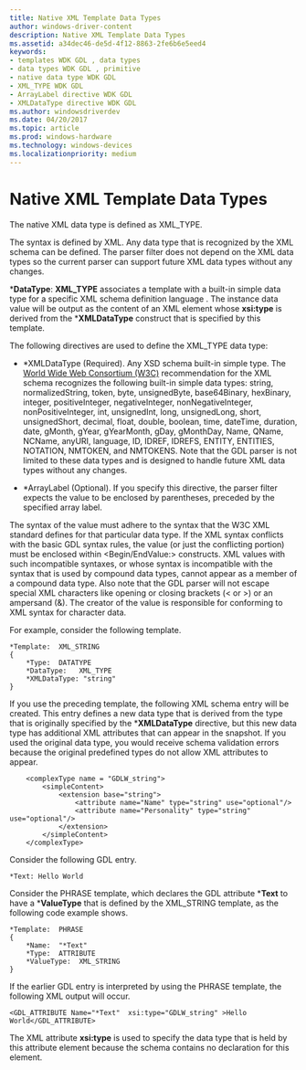 ```yaml
---
title: Native XML Template Data Types
author: windows-driver-content
description: Native XML Template Data Types
ms.assetid: a34dec46-de5d-4f12-8863-2fe6b6e5eed4
keywords:
- templates WDK GDL , data types
- data types WDK GDL , primitive
- native data type WDK GDL
- XML_TYPE WDK GDL
- ArrayLabel directive WDK GDL
- XMLDataType directive WDK GDL
ms.author: windowsdriverdev
ms.date: 04/20/2017
ms.topic: article
ms.prod: windows-hardware
ms.technology: windows-devices
ms.localizationpriority: medium
---
```


# Native XML Template Data Types


The native XML data type is defined as XML\_TYPE.

The syntax is defined by XML. Any data type that is recognized by the XML schema can be defined. The parser filter does not depend on the XML data types so the current parser can support future XML data types without any changes.

\***DataType**: **XML\_TYPE** associates a template with a built-in simple data type for a specific XML schema definition language . The instance data value will be output as the content of an XML element whose **xsi:type** is derived from the \***XMLDataType** construct that is specified by this template.

The following directives are used to define the XML\_TYPE data type:

-   \*XMLDataType (Required). Any XSD schema built-in simple type. The [World Wide Web Consortium (W3C)](http://go.microsoft.com/fwlink/p/?linkid=73527) recommendation for the XML schema recognizes the following built-in simple data types: string, normalizedString, token, byte, unsignedByte, base64Binary, hexBinary, integer, positiveInteger, negativeInteger, nonNegativeInteger, nonPositiveInteger, int, unsignedInt, long, unsignedLong, short, unsignedShort, decimal, float, double, boolean, time, dateTime, duration, date, gMonth, gYear, gYearMonth, gDay, gMonthDay, Name, QName, NCName, anyURI, language, ID, IDREF, IDREFS, ENTITY, ENTITIES, NOTATION, NMTOKEN, and NMTOKENS. Note that the GDL parser is not limited to these data types and is designed to handle future XML data types without any changes.

-   \*ArrayLabel (Optional). If you specify this directive, the parser filter expects the value to be enclosed by parentheses, preceded by the specified array label.

The syntax of the value must adhere to the syntax that the W3C XML standard defines for that particular data type. If the XML syntax conflicts with the basic GDL syntax rules, the value (or just the conflicting portion) must be enclosed within &lt;Begin/EndValue:&gt; constructs. XML values with such incompatible syntaxes, or whose syntax is incompatible with the syntax that is used by compound data types, cannot appear as a member of a compound data type. Also note that the GDL parser will not escape special XML characters like opening or closing brackets (&lt; or &gt;) or an ampersand (&). The creator of the value is responsible for conforming to XML syntax for character data.

For example, consider the following template.

```
*Template:  XML_STRING
{
    *Type:  DATATYPE
    *DataType:   XML_TYPE
    *XMLDataType: "string"
}
```

If you use the preceding template, the following XML schema entry will be created. This entry defines a new data type that is derived from the type that is originally specified by the \***XMLDataType** directive, but this new data type has additional XML attributes that can appear in the snapshot. If you used the original data type, you would receive schema validation errors because the original predefined types do not allow XML attributes to appear.

```
    <complexType name = "GDLW_string">
        <simpleContent>
            <extension base="string">
                <attribute name="Name" type="string" use="optional"/>
                <attribute name="Personality" type="string" use="optional"/>
            </extension>
        </simpleContent>
    </complexType>
```

Consider the following GDL entry.

```
*Text: Hello World
```

Consider the PHRASE template, which declares the GDL attribute \***Text** to have a \***ValueType** that is defined by the XML\_STRING template, as the following code example shows.

```
*Template:  PHRASE
{
    *Name:  "*Text"
    *Type:  ATTRIBUTE
    *ValueType:  XML_STRING
}
```

If the earlier GDL entry is interpreted by using the PHRASE template, the following XML output will occur.

```
<GDL_ATTRIBUTE Name="*Text"  xsi:type="GDLW_string" >Hello World</GDL_ATTRIBUTE>
```

The XML attribute **xsi:type** is used to specify the data type that is held by this attribute element because the schema contains no declaration for this element.

 

 




